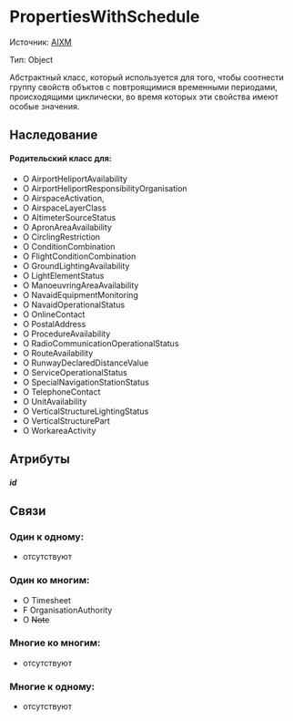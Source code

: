 PropertiesWithSchedule
===============
Источник: [AIXM](https://extranet.eurocontrol.int/http://webprisme.cfmu.eurocontrol.int/aixmwiki_public/bin/view/AIXM/PropertiesWithSchedule)

Тип: Object

Абстрактный класс, который используется для того, чтобы соотнести группу свойств объктов с повтроящимися временными периодами, происходящими циклически, во время которых эти свойства имеют особые значения.

## Наследование

#### Родительский класс для:

- O AirportHeliportAvailability
- O AirportHeliportResponsibilityOrganisation
- O AirspaceActivation,
- O AirspaceLayerClass
- O AltimeterSourceStatus
- O ApronAreaAvailability
- O CirclingRestriction
- O ConditionCombination
- O FlightConditionCombination
- O GroundLightingAvailability
- O LightElementStatus
- O ManoeuvringAreaAvailability
- O NavaidEquipmentMonitoring
- O NavaidOperationalStatus
- O OnlineContact
- O PostalAddress
- O ProcedureAvailability
- O RadioCommunicationOperationalStatus
- O RouteAvailability
- O RunwayDeclaredDistanceValue
- O ServiceOperationalStatus
- O SpecialNavigationStationStatus
- O TelephoneContact
- O UnitAvailability
- O VerticalStructureLightingStatus
- O VerticalStructurePart
- O WorkareaActivity

## Атрибуты

##### id

## Связи

### Один к одному:

- отсутствуют

### Один ко многим:

- O Timesheet
- F OrganisationAuthority
- O ~~Note~~

### Многие ко многим:

- отсутствуют

### Многие к одному:

- отсутствуют

